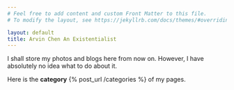 ```yaml
---
# Feel free to add content and custom Front Matter to this file.
# To modify the layout, see https://jekyllrb.com/docs/themes/#overriding-theme-defaults

layout: default
title: Arvin Chen An Existentialist
---
```

I shall store my photos and blogs here from now on.
However, I have absolutely no idea what to do about it.

Here is the **category** {% post_url /categories %} of my pages.